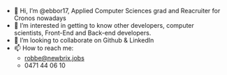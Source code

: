 - 👋 Hi, I’m @ebbor17, Applied Computer Sciences grad and Reacruiter for Cronos nowadays
- 👀 I’m interested in getting to know other developers, computer scientists, Front-End and Back-end developers.
- 💞️ I’m looking to collaborate on Github & LinkedIn
- 📫 How to reach me:
    - robbe@newbrix.jobs
    - 0471 44 06 10

<!---
ebbor17/ebbor17 is a ✨ special ✨ repository because its `README.md` (this file) appears on your GitHub profile.
You can click the Preview link to take a look at your changes.
--->
